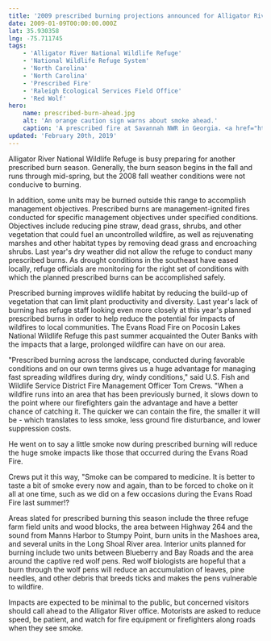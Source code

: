 ```yaml
---
title: '2009 prescribed burning projections announced for Alligator River National Wildlife Refuge'
date: 2009-01-09T00:00:00.000Z
lat: 35.930358
lng: -75.711745
tags:
    - 'Alligator River National Wildlife Refuge'
    - 'National Wildlife Refuge System'
    - 'North Carolina'
    - 'North Carolina'
    - 'Prescribed Fire'
    - 'Raleigh Ecological Services Field Office'
    - 'Red Wolf'
hero:
    name: prescribed-burn-ahead.jpg
    alt: 'An orange caution sign warns about smoke ahead.'
    caption: 'A prescribed fire at Savannah NWR in Georgia. <a href="https://flic.kr/p/DkdG22">Photo</a> by Judy Doyle, USFWS.'
updated: 'February 20th, 2019'
---
```


Alligator River National Wildlife Refuge is busy preparing for another prescribed burn season. Generally, the burn season begins in the fall and runs through mid-spring, but the 2008 fall weather conditions were not conducive to burning.

In addition, some units may be burned outside this range to accomplish management objectives. Prescribed burns are management-ignited fires conducted for specific management objectives under specified conditions. Objectives include reducing pine straw, dead grass, shrubs, and other vegetation that could fuel an uncontrolled wildfire, as well as rejuvenating marshes and other habitat types by removing dead grass and encroaching shrubs. Last year's dry weather did not allow the refuge to conduct many prescribed burns. As drought conditions in the southeast have eased locally, refuge officials are monitoring for the right set of conditions with which the planned prescribed burns can be accomplished safely.

Prescribed burning improves wildlife habitat by reducing the build-up of vegetation that can limit plant productivity and diversity. Last year's lack of burning has refuge staff looking even more closely at this year's planned prescribed burns in order to help reduce the potential for impacts of wildfires to local communities. The Evans Road Fire on Pocosin Lakes National Wildlife Refuge this past summer acquainted the Outer Banks with the impacts that a large, prolonged wildfire can have on our area.

"Prescribed burning across the landscape, conducted during favorable conditions and on our own terms gives us a huge advantage for managing fast spreading wildfires during dry, windy conditions," said U.S. Fish and Wildlife Service District Fire Management Officer Tom Crews. "When a wildfire runs into an area that has been previously burned, it slows down to the point where our firefighters gain the advantage and have a better chance of catching it. The quicker we can contain the fire, the smaller it will be - which translates to less smoke, less ground fire disturbance, and lower suppression costs.

He went on to say a little smoke now during prescribed burning will reduce the huge smoke impacts like those that occurred during the Evans Road Fire.

Crews put it this way, "Smoke can be compared to medicine. It is better to taste a bit of smoke every now and again, than to be forced to choke on it all at one time, such as we did on a few occasions during the Evans Road Fire last summer!?

Areas slated for prescribed burning this season include the three refuge farm field units and wood blocks, the area between Highway 264 and the sound from Manns Harbor to Stumpy Point, burn units in the Mashoes area, and several units in the Long Shoal River area. Interior units planned for burning include two units between Blueberry and Bay Roads and the area around the captive red wolf pens. Red wolf biologists are hopeful that a burn through the wolf pens will reduce an accumulation of leaves, pine needles, and other debris that breeds ticks and makes the pens vulnerable to wildfire.

Impacts are expected to be minimal to the public, but concerned visitors should call ahead to the Alligator River office. Motorists are asked to reduce speed, be patient, and watch for fire equipment or firefighters along roads when they see smoke.
